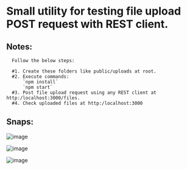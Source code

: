 # Small utility for testing file upload POST request with REST client.

## Notes:
```
  Follow the below steps:
  
  #1. Create these folders like public/uploads at root.
  #2. Execute commands:
      `npm install`
      `npm start`
  #3. Post file upload request using any REST client at http:/localhost:3000/files.
  #4. Check uploaded files at http:/localhost:3000
```

## Snaps:

![image](https://user-images.githubusercontent.com/49634982/118856219-560aa000-b8f4-11eb-936b-9ee94fb5ee28.png)


![image](https://user-images.githubusercontent.com/49634982/118856509-abdf4800-b8f4-11eb-85d7-408f99cd2b99.png)


![image](https://user-images.githubusercontent.com/49634982/118855786-d2e94a00-b8f3-11eb-9d2c-db532ca5524b.png)
